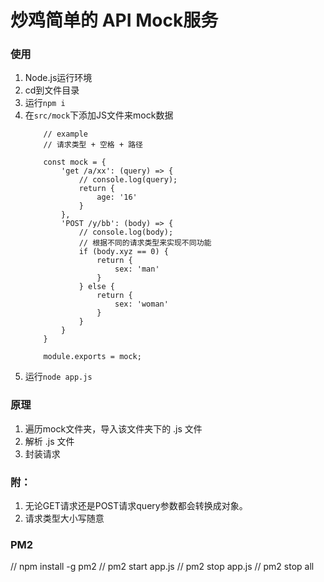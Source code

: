 # 炒鸡简单的 API Mock服务

### 使用

1. Node.js运行环境
2. cd到文件目录
3. 运行`npm i`
4. 在`src/mock`下添加JS文件来mock数据
    ```
        // example
        // 请求类型 + 空格 + 路径

        const mock = {
            'get /a/xx': (query) => {
                // console.log(query);
                return {
                    age: '16'
                }
            },
            'POST /y/bb': (body) => {
                // console.log(body);
                // 根据不同的请求类型来实现不同功能
				if (body.xyz == 0) {
					return {
						sex: 'man'
					}
				} else {
					return {
						sex: 'woman'
					}
				}                
            }
        }

        module.exports = mock;
    ```
5. 运行`node app.js`

### 原理

1. 遍历mock文件夹，导入该文件夹下的 .js 文件
2. 解析 .js 文件
3. 封装请求

### 附：

1. 无论GET请求还是POST请求query参数都会转换成对象。
2. 请求类型大小写随意

### PM2
// npm install -g pm2
// pm2 start app.js
// pm2 stop app.js
// pm2 stop all

